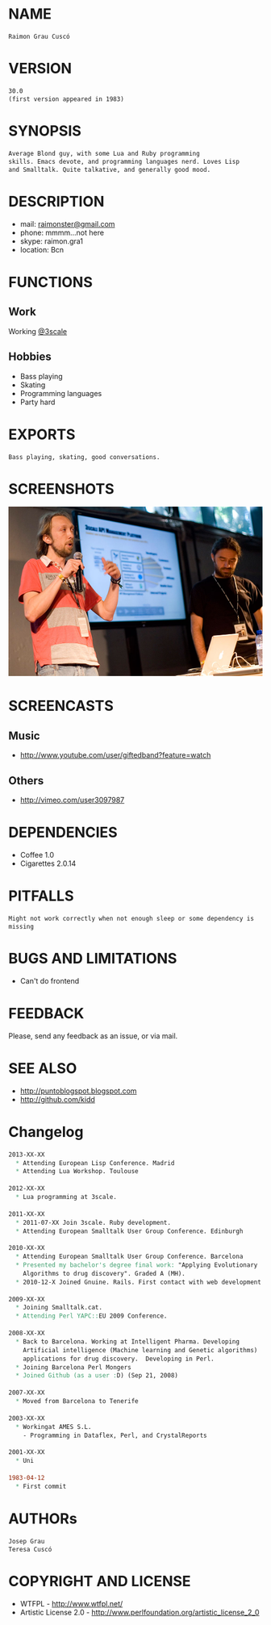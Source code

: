 # NAME

	Raimon Grau Cuscó

# VERSION

	30.0
	(first version appeared in 1983)

# SYNOPSIS

	Average Blond guy, with some Lua and Ruby programming
    skills. Emacs devote, and programming languages nerd. Loves Lisp
    and Smalltalk. Quite talkative, and generally good mood.

# DESCRIPTION

- mail: raimonster@gmail.com
- phone: mmmm...not here
- skype: raimon.gra1
- location: Bcn

# FUNCTIONS

## Work

Working [@3scale](http://www.3scale.net)

## Hobbies

- Bass playing
- Skating
- Programming languages
- Party hard

# EXPORTS

	Bass playing, skating, good conversations.

# SCREENSHOTS

![image](misc/sonar_music_hack_ray.jpg)

# SCREENCASTS

## Music
- http://www.youtube.com/user/giftedband?feature=watch

## Others
- http://vimeo.com/user3097987

# DEPENDENCIES

- Coffee 1.0
- Cigarettes 2.0.14

# PITFALLS
	Might not work correctly when not enough sleep or some dependency is missing

# BUGS AND LIMITATIONS

- Can't do frontend

# FEEDBACK

Please, send any feedback as an issue, or via mail.

# SEE ALSO

- http://puntoblogspot.blogspot.com
- http://github.com/kidd

# Changelog

```ChangeLog
2013-XX-XX
  * Attending European Lisp Conference. Madrid
  * Attending Lua Workshop. Toulouse

2012-XX-XX
  * Lua programming at 3scale.

2011-XX-XX
  * 2011-07-XX Join 3scale. Ruby development.
  * Attending European Smalltalk User Group Conference. Edinburgh

2010-XX-XX
  * Attending European Smalltalk User Group Conference. Barcelona
  * Presented my bachelor's degree final work: "Applying Evolutionary
    Algorithms to drug discovery". Graded A (MH).
  * 2010-12-X Joined Gnuine. Rails. First contact with web development.

2009-XX-XX
  * Joining Smalltalk.cat.
  * Attending Perl YAPC::EU 2009 Conference.

2008-XX-XX
  * Back to Barcelona. Working at Intelligent Pharma. Developing
    Artificial intelligence (Machine learning and Genetic algorithms)
    applications for drug discovery.  Developing in Perl.
  * Joining Barcelona Perl Mongers
  * Joined Github (as a user :D) (Sep 21, 2008)

2007-XX-XX
  * Moved from Barcelona to Tenerife

2003-XX-XX
  * Workingat AMES S.L.
    - Programming in Dataflex, Perl, and CrystalReports

2001-XX-XX
  * Uni

1983-04-12
  * First commit
```

# AUTHORs
	Josep Grau
	Teresa Cuscó

# COPYRIGHT AND LICENSE

- WTFPL - http://www.wtfpl.net/
- Artistic License 2.0 - http://www.perlfoundation.org/artistic_license_2_0
